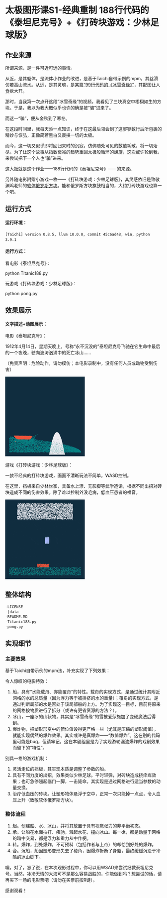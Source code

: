 # 太极图形课S1-经典重制 188行代码的《泰坦尼克号》+《打砖块游戏：少林足球版》

## 作业来源
所谓来源，是一件可近可远的事情。

从近，是其躯体，是流体小作业的改进，是基于Taichi自带示例的mpm，其丝滑仿若高山流水。从远，是其灵魂，是某篇[“99行代码的《冰雪奇缘》”](https://zhuanlan.zhihu.com/p/97700605)，其配图让人食欲大开。

那时，当我第一次点开这段“冰雪奇缘”的视频，我看见了三块真空中栩栩如生的方块。于是，我以为我大概似乎也许的确是被“骗”进来了。

而这一“骗”，便从金秋到了寒冬。

在这段时间里，我每天添一点知识，终于在这最后领会到了这寥寥数行后所包裹的精妙与恢弘，正像简若黑白又裹挟一切的太极。

而今，这一切又似乎即将回归来时的沉寂，仿佛随处可见的数值耗散，将一切殆尽。为了让这个故事从指数衰减的趋势重回太极般循环的螺旋，这次或许轮到我，来尝试把下一个人也“骗”进来。

这大抵就是这个作业——188行代码的《泰坦尼克号》——的来源。

另外随电影附赠小游戏一枚——《打砖块游戏：少林足球版》，其灵感依旧是致敬渊鸣老师的[软体俄罗斯方块](https://zhuanlan.zhihu.com/p/422931456)。能和俄罗斯方块旗鼓相当的，大约打砖块游戏也算一个吧。


## 运行方式
#### 运行环境：
`[Taichi] version 0.8.5, llvm 10.0.0, commit 45c6ad48, win, python 3.9.1`

#### 运行方式：
看电影《泰坦尼克号》：

python Titanic188.py

玩游戏《打砖块游戏：少林足球版》：

python pong.py


## 效果展示
#### 文字描述+动图展示：

电影《泰坦尼克号》：

1912年4月14日，星期天晚上，号称“永不沉没的”泰坦尼克号飞驰在它生命中最后的一个夜晚，驶向波涛汹涌中的死亡冰山……

（免责声明：危险动作，请勿模仿；本电影录制中，没有任何人员或动物受到伤害）

![demo.gif](./data/demo.gif)



游戏《打砖块游戏：少林足球版》：

一款不经典的打砖块游戏，画面不清晰玩法不简单，WASD控制。

在这里，挡板来自少林世家，具备水上漂、无影脚等武学造诣，根据不同出招对砖块造成不同的伤害效果。除了难以控制外没毛病，低血压患者的福音。


![demo.gif](./data/demo_pong.gif)


## 整体结构
```
-LICENSE
-|data
-README.MD
-Titanic188.py
-pong.py
```


## 实现细节

### 主要效果
基于Taichi自带示例的mpm法，补充实现了下列效果：

令人惊叹的电影特效：
1. 船，具有“水能载舟、亦能覆舟”的特性。载舟的实现方式，是通过统计其附近网格的水的总质量（因为浮力等于被排挤的水的重量）；覆舟的实现方式，是通过判断局部的水是否处于该局部船的上方。为了实现这一目标，目前将原来的网格按物质进行了拆分（或许有更省资源的方法？）。
2. 冰山，一座冰的山状物，其实是“冰雪奇缘”的雪被爱莎施加了变硬魔法后得到。
3. 爆炸物，把塑形形变中的箝位值设得更严格一些（尤其是压缩的塑形阈值），就能实现偶然的爆炸效果。其实或许是真爆炸——“数值爆炸”。这在别的代码里可能是bug，但请牢记，这在本剧组里是为了实现游轮漏油爆炸的戏剧效果而留下的“特性”。


别具一格的游戏机制：
1. 灵活走位的挡板，其实现本质是调整了参数的船。
2. 具有不同力度的出招，效果类似少林足球。平时轻弹，对砖块造成挠痒痒效果；也可急停翘起临门一脚，一击毙命。其实现是通过网格进行适当参数的动量交换。
3. 治疗低血压的砖块。让塑形物体悬浮于空中，正常一次只能掉一点点，令人血压上升（致敬软体俄罗斯方块）。


### 整体流程

1. 起。创建船、水、冰山，并将其放置于具有视觉张力的非平衡初态。
2. 承。让船在水面拍打、疾驰，溅起水花，撞向冰山。每一dt，都是动量于网格的暗中交易，都是浮力和重力从中作梗。
3. 转。爆炸，到处爆炸，不可预料（包括作者与上帝）的却恰到好处的爆炸。
4. 合。沉船，船因塑形变形失去了棱角，因爆炸折断了身躯，最终缓缓沉没于冷酷的冰山脚下。

噢，对了，忘了说，在本次观影过程中，你可以用WSAD来尝试拯救泰坦尼克号。当然，冰冷无情的大海可不是那么容易战胜的，你能做到吗？想尝试的话，请再买下一场的电影票吧（请勿在买票前按R键）。

感谢观看！

